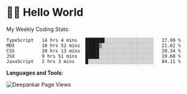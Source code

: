 # 👋🏽 Hello World 

<!--![Deepankar's github stats](https://github-readme-stats.vercel.app/api?username=Deep-Codes&count_private=true&show_icons=true&theme=radical)-->
My Weekly Coding Stats:

<!--START_SECTION:waka-->
```text
TypeScript   14 hrs 4 mins   ███████░░░░░░░░░░░░░░░░░░   27.99 % 
MDX          10 hrs 52 mins  █████▒░░░░░░░░░░░░░░░░░░░   21.62 % 
CSS          10 hrs 13 mins  █████░░░░░░░░░░░░░░░░░░░░   20.34 % 
JSX          9 hrs 51 mins   █████░░░░░░░░░░░░░░░░░░░░   19.60 % 
JavaScript   2 hrs 3 mins    █░░░░░░░░░░░░░░░░░░░░░░░░   04.11 % 
```
<!--END_SECTION:waka-->

**Languages and Tools:**



<p align="left"> <img src="https://komarev.com/ghpvc/?username=Deep-Codes&label=Views&color=blue&style=plastic" alt="Deepankar Page Views" /> </p>
